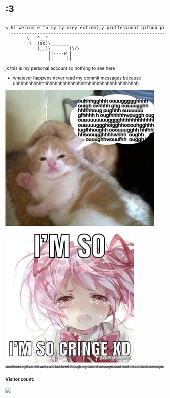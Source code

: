 # :3
<pre>
  _______________________________________________________________
< hi welcom e to my my vrey extreml;y proffesional github profile >
  ---------------------------------------------------------------
        \   ^__^
         \  (oo)\_______
            (__)\       )\/\
                ||----w |
                ||     ||
</pre>


<!-- now hire me -->
 jk this is my personal account so nothing to see here
* whatever happens never read my commit messages because uhhhhhhhhhhhhhhhhhhhhhhhhhhhhhhhhhhhhhhhhhhhhhhh  
<!-- * My account is private, so there's nothing really for you to see here unless you're here to steal my ALX codes, in which case I can't stop you -->

![me](https://github.com/oniaz/oniaz/blob/main/me.jpeg "me") <br>
![iam](https://github.com/oniaz/oniaz/blob/main/iam.jpeg "iam") <br>
<sub><sup>
~~sometimes i get carried away and live tweet through my commit messages.dont read the commmit messages~~</sup></sub>
#### Visitor count:
<img src="https://profile-counter.glitch.me/oniaz/count.svg" />
